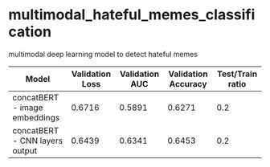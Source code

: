 # multimodal_hateful_memes_classification
multimodal deep learning model to detect hateful memes

| Model | Validation Loss | Validation AUC | Validation Accuracy | Test/Train ratio  |
| --- | --- | --- | ---  | --- |
| concatBERT - image embeddings | 0.6716 | 0.5891 | 0.6271 | 0.2  |
| concatBERT - CNN layers output | 0.6439 | 0.6341 | 0.6453 | 0.2  |
